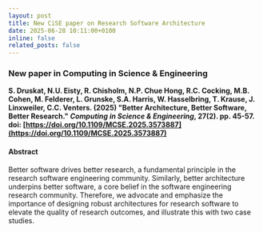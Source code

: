 ```yaml
---
layout: post
title: New CiSE paper on Research Software Architecture
date: 2025-06-28 10:11:00+0100
inline: false
related_posts: false
---
```


### New paper in Computing in Science & Engineering

**S. Druskat, N.U. Eisty, R. Chisholm, N.P. Chue Hong, R.C. Cocking, M.B. Cohen, M. Felderer, L. Grunske, S.A. Harris, W. Hasselbring, T. Krause, J. Linxweiler, C.C. Venters. (2025) "<span>Better Architecture, Better Software, Better Research.</span>" _Computing in Science & Engineering_, 27(2). pp. 45-57. doi:&nbsp;[https://doi.org/10.1109/MCSE.2025.3573887](https://doi.org/10.1109/MCSE.2025.3573887)**

#### Abstract

Better software drives better research, a fundamental principle in the research software engineering community. Similarly, better architecture underpins better software, a core belief in the software engineering research community. Therefore, we advocate and emphasize the importance of designing robust architectures for research software to elevate the quality of research outcomes, and illustrate this with two case studies.
